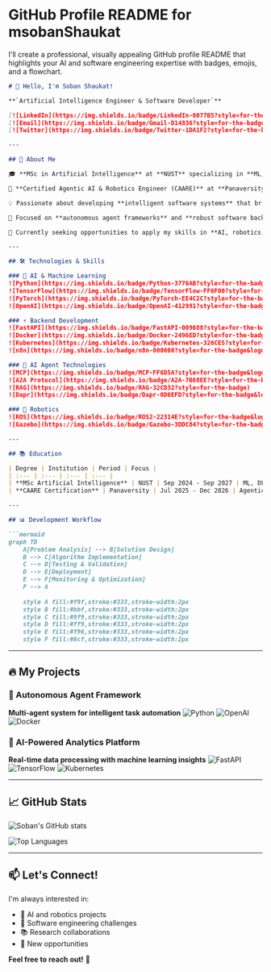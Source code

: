# GitHub Profile README for msobanShaukat

I'll create a professional, visually appealing GitHub profile README that highlights your AI and software engineering expertise with badges, emojis, and a flowchart.

```markdown
# 👋 Hello, I'm Soban Shaukat!

**`Artificial Intelligence Engineer & Software Developer`**

[![LinkedIn](https://img.shields.io/badge/LinkedIn-0077B5?style=for-the-badge&logo=linkedin&logoColor=white)](https://www.linkedin.com/in/yourprofile/)
[![Email](https://img.shields.io/badge/Gmail-D14836?style=for-the-badge&logo=gmail&logoColor=white)](mailto:your-email@gmail.com)
[![Twitter](https://img.shields.io/badge/Twitter-1DA1F2?style=for-the-badge&logo=twitter&logoColor=white)](https://twitter.com/yourprofile)

---

## 🚀 About Me

🎓 **MSc in Artificial Intelligence** at **NUST** specializing in **ML, DL, CV, and NLP**

🤖 **Certified Agentic AI & Robotics Engineer (CAARE)** at **Panaversity**

💡 Passionate about developing **intelligent software systems** that bridge **AI theory and real-world impact**

🎯 Focused on **autonomous agent frameworks** and **robust software backends** for AI applications

🔭 Currently seeking opportunities to apply my skills in **AI, robotics, and software engineering** to challenging problems

---

## 🛠️ Technologies & Skills

### 🤖 AI & Machine Learning
![Python](https://img.shields.io/badge/Python-3776AB?style=for-the-badge&logo=python&logoColor=white)
![TensorFlow](https://img.shields.io/badge/TensorFlow-FF6F00?style=for-the-badge&logo=tensorflow&logoColor=white)
![PyTorch](https://img.shields.io/badge/PyTorch-EE4C2C?style=for-the-badge&logo=pytorch&logoColor=white)
![OpenAI](https://img.shields.io/badge/OpenAI-412991?style=for-the-badge&logo=openai&logoColor=white)

### ⚡ Backend Development
![FastAPI](https://img.shields.io/badge/FastAPI-009688?style=for-the-badge&logo=fastapi&logoColor=white)
![Docker](https://img.shields.io/badge/Docker-2496ED?style=for-the-badge&logo=docker&logoColor=white)
![Kubernetes](https://img.shields.io/badge/Kubernetes-326CE5?style=for-the-badge&logo=kubernetes&logoColor=white)
![n8n](https://img.shields.io/badge/n8n-000000?style=for-the-badge&logo=n8n&logoColor=white)

### 🔧 AI Agent Technologies
![MCP](https://img.shields.io/badge/MCP-FF6D5A?style=for-the-badge&logo=model&logoColor=white)
![A2A Protocol](https://img.shields.io/badge/A2A-7B68EE?style=for-the-badge)
![RAG](https://img.shields.io/badge/RAG-32CD32?style=for-the-badge)
![Dapr](https://img.shields.io/badge/Dapr-0D6EFD?style=for-the-badge&logo=dapr&logoColor=white)

### 🤖 Robotics
![ROS](https://img.shields.io/badge/ROS2-22314E?style=for-the-badge&logo=ros&logoColor=white)
![Gazebo](https://img.shields.io/badge/Gazebo-3DDC84?style=for-the-badge&logo=gazebo&logoColor=white)

---

## 📚 Education

| Degree | Institution | Period | Focus |
| :--- | :--- | :--- | :--- |
| **MSc Artificial Intelligence** | NUST | Sep 2024 - Sep 2027 | ML, DL, CV, NLP |
| **CAARE Certification** | Panaversity | Jul 2025 - Dec 2026 | Agentic AI & Robotics |

---

## 📊 Development Workflow

```mermaid
graph TD
    A[Problem Analysis] --> B[Solution Design]
    B --> C[Algorithm Implementation]
    C --> D[Testing & Validation]
    D --> E[Deployment]
    E --> F[Monitoring & Optimization]
    F --> A
    
    style A fill:#f9f,stroke:#333,stroke-width:2px
    style B fill:#bbf,stroke:#333,stroke-width:2px
    style C fill:#9f9,stroke:#333,stroke-width:2px
    style D fill:#ff9,stroke:#333,stroke-width:2px
    style E fill:#f96,stroke:#333,stroke-width:2px
    style F fill:#6cf,stroke:#333,stroke-width:2px
```

---

## 🔥 My Projects

### 🤖 Autonomous Agent Framework
**Multi-agent system for intelligent task automation**
![Python](https://img.shields.io/badge/Python-3776AB?style=flat-square&logo=python&logoColor=white)
![OpenAI](https://img.shields.io/badge/OpenAI-412991?style=flat-square&logo=openai&logoColor=white)
![Docker](https://img.shields.io/badge/Docker-2496ED?style=flat-square&logo=docker&logoColor=white)

### 🎯 AI-Powered Analytics Platform
**Real-time data processing with machine learning insights**
![FastAPI](https://img.shields.io/badge/FastAPI-009688?style=flat-square&logo=fastapi&logoColor=white)
![TensorFlow](https://img.shields.io/badge/TensorFlow-FF6F00?style=flat-square&logo=tensorflow&logoColor=white)
![Kubernetes](https://img.shields.io/badge/Kubernetes-326CE5?style=flat-square&logo=kubernetes&logoColor=white)

---

## 📈 GitHub Stats

![Soban's GitHub stats](https://github-readme-stats.vercel.app/api?username=msobanShaukat&show_icons=true&theme=radical)

![Top Languages](https://github-readme-stats.vercel.app/api/top-langs/?username=msobanShaukat&layout=compact&theme=radical)

---

## 📫 Let's Connect!

I'm always interested in:
- 🤖 AI and robotics projects
- 🔧 Software engineering challenges
- 📚 Research collaborations
- 💼 New opportunities

**Feel free to reach out!** 🚀

